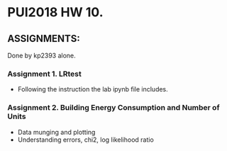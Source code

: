 # PUI2018 HW 10.

## ASSIGNMENTS:
Done by kp2393 alone.

### Assignment 1. LRtest

* Following the instruction the lab ipynb file includes.

### Assignment 2. Building Energy Consumption and Number of Units

* Data munging and plotting
* Understanding errors, chi2, log likelihood ratio
